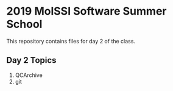 
# 2019 MolSSI Software Summer School

This repository contains files for day 2 of the class.

## Day 2 Topics
1. QCArchive
2. git
